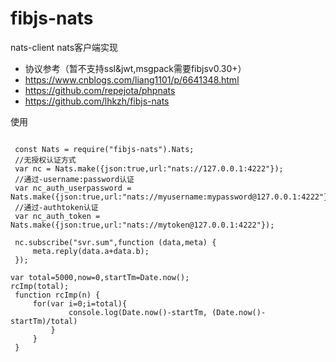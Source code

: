 # fibjs-nats
nats-client nats客户端实现  

 * 协议参考（暂不支持ssl&jwt,msgpack需要fibjsv0.30+）
 * https://www.cnblogs.com/liang1101/p/6641348.html
 * https://github.com/repejota/phpnats
 * https://github.com/lhkzh/fibjs-nats  
 
 使用  
<pre>
<code>
 const Nats = require("fibjs-nats").Nats;  
 //无授权认证方式
 var nc = Nats.make({json:true,url:"nats://127.0.0.1:4222"});  
 //通过-username:password认证
 var nc_auth_userpassword = Nats.make({json:true,url:"nats://myusername:mypassword@127.0.0.1:4222"});  
 //通过-authtoken认证
 var nc_auth_token = Nats.make({json:true,url:"nats://mytoken@127.0.0.1:4222"});  
  
 nc.subscribe("svr.sum",function (data,meta) {  
     meta.reply(data.a+data.b);  
 });  
 
var total=5000,now=0,startTm=Date.now();  
rcImp(total);  
 function rcImp(n) {  
     for(var i=0;i<n;i++){  
         nc.requestSync("svr.sum",{a:1,b:Date.now()})  
         now++;  
         if(now%500==0){  
             console.log(now,now/total)  
         }  
         if(now>=total){  
             console.log(Date.now()-startTm, (Date.now()-startTm)/total)  
         }  
     }  
 }  
</code>
</pre> 

 
 